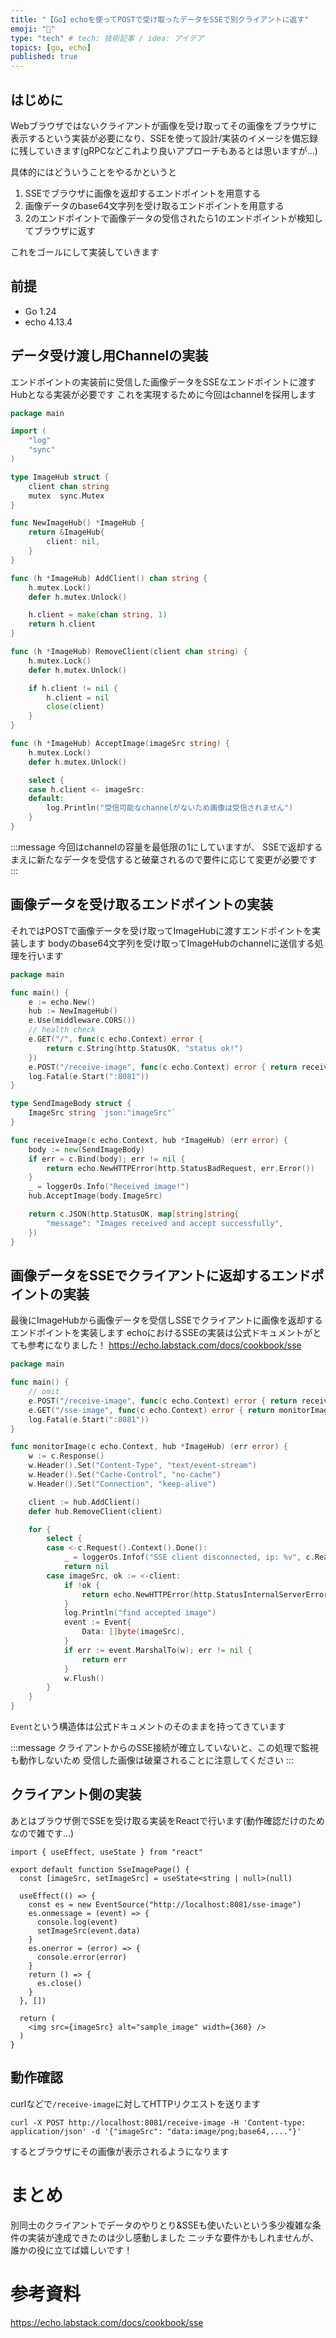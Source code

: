 ```yaml
---
title: "【Go】echoを使ってPOSTで受け取ったデータをSSEで別クライアントに返す"
emoji: "🦔"
type: "tech" # tech: 技術記事 / idea: アイデア
topics: [go, echo]
published: true
---
```



## はじめに

Webブラウザではないクライアントが画像を受け取ってその画像をブラウザに表示するという実装が必要になり、SSEを使って設計/実装のイメージを備忘録に残していきます(gRPCなどこれより良いアプローチもあるとは思いますが...)

具体的にはどういうことをやるかというと
1. SSEでブラウザに画像を返却するエンドポイントを用意する
2. 画像データのbase64文字列を受け取るエンドポイントを用意する
3. 2のエンドポイントで画像データの受信されたら1のエンドポイントが検知してブラウザに返す

これをゴールにして実装していきます

## 前提

- Go 1.24
- echo 4.13.4

## データ受け渡し用Channelの実装
エンドポイントの実装前に受信した画像データをSSEなエンドポイントに渡すHubとなる実装が必要です
これを実現するために今回はchannelを採用します

```go:image_hub.go
package main

import (
	"log"
	"sync"
)

type ImageHub struct {
	client chan string
	mutex  sync.Mutex
}

func NewImageHub() *ImageHub {
	return &ImageHub{
		client: nil,
	}
}

func (h *ImageHub) AddClient() chan string {
	h.mutex.Lock()
	defer h.mutex.Unlock()

	h.client = make(chan string, 1)
	return h.client
}

func (h *ImageHub) RemoveClient(client chan string) {
	h.mutex.Lock()
	defer h.mutex.Unlock()

	if h.client != nil {
		h.client = nil
		close(client)
	}
}

func (h *ImageHub) AcceptImage(imageSrc string) {
	h.mutex.Lock()
	defer h.mutex.Unlock()

	select {
	case h.client <- imageSrc:
	default:
		log.Println("受信可能なchannelがないため画像は受信されません")
	}
}
```
:::message
今回はchannelの容量を最低限の1にしていますが、
SSEで返却するまえに新たなデータを受信すると破棄されるので要件に応じて変更が必要です
:::

## 画像データを受け取るエンドポイントの実装
それではPOSTで画像データを受け取ってImageHubに渡すエンドポイントを実装します
bodyのbase64文字列を受け取ってImageHubのchannelに送信する処理を行います

```go:main.go
package main

func main() {
	e := echo.New()
	hub := NewImageHub()
	e.Use(middleware.CORS())
	// health check
	e.GET("/", func(c echo.Context) error {
		return c.String(http.StatusOK, "status ok!")
	})
	e.POST("/receive-image", func(c echo.Context) error { return receiveImage(c, hub) })
	log.Fatal(e.Start(":8081"))
}

type SendImageBody struct {
	ImageSrc string `json:"imageSrc"`
}

func receiveImage(c echo.Context, hub *ImageHub) (err error) {
	body := new(SendImageBody)
	if err = c.Bind(body); err != nil {
		return echo.NewHTTPError(http.StatusBadRequest, err.Error())
	}
	_ = loggerOs.Info("Received image!")
	hub.AcceptImage(body.ImageSrc)

	return c.JSON(http.StatusOK, map[string]string{
		"message": "Images received and accept successfully",
	})
}
```


## 画像データをSSEでクライアントに返却するエンドポイントの実装
最後にImageHubから画像データを受信しSSEでクライアントに画像を返却するエンドポイントを実装します
echoにおけるSSEの実装は公式ドキュメントがとても参考になりました！
https://echo.labstack.com/docs/cookbook/sse

```go:main.go
package main

func main() {
	// omit
	e.POST("/receive-image", func(c echo.Context) error { return receiveImage(c, hub) })
	e.GET("/sse-image", func(c echo.Context) error { return monitorImage(c, hub) })
	log.Fatal(e.Start(":8081"))
}

func monitorImage(c echo.Context, hub *ImageHub) (err error) {
	w := c.Response()
	w.Header().Set("Content-Type", "text/event-stream")
	w.Header().Set("Cache-Control", "no-cache")
	w.Header().Set("Connection", "keep-alive")

	client := hub.AddClient()
	defer hub.RemoveClient(client)

	for {
		select {
		case <-c.Request().Context().Done():
			_ = loggerOs.Infof("SSE client disconnected, ip: %v", c.RealIP())
			return nil
		case imageSrc, ok := <-client:
			if !ok {
				return echo.NewHTTPError(http.StatusInternalServerError, "client channel closed")
			}
			log.Println("find accepted image")
			event := Event{
				Data: []byte(imageSrc),
			}
			if err := event.MarshalTo(w); err != nil {
				return err
			}
			w.Flush()
		}
	}
}
```

`Event`という構造体は公式ドキュメントのそのままを持ってきています

:::message
クライアントからのSSE接続が確立していないと、この処理で監視も動作しないため
受信した画像は破棄されることに注意してください
:::


## クライアント側の実装

あとはブラウザ側でSSEを受け取る実装をReactで行います(動作確認だけのためなので雑です...)

```tsx
import { useEffect, useState } from "react"

export default function SseImagePage() {
  const [imageSrc, setImageSrc] = useState<string | null>(null)

  useEffect(() => {
    const es = new EventSource("http://localhost:8081/sse-image")
    es.onmessage = (event) => {
      console.log(event)
      setImageSrc(event.data)
    }
    es.onerror = (error) => {
      console.error(error)
    }
    return () => {
      es.close()
    }
  }, [])

  return (
    <img src={imageSrc} alt="sample_image" width={360} />
  )
}
```

## 動作確認

curlなどで`/receive-image`に対してHTTPリクエストを送ります
```shell
curl -X POST http://localhost:8081/receive-image -H 'Content-type: application/json' -d '{"imageSrc": "data:image/png;base64,...."}'
```
するとブラウザにその画像が表示されるようになります


# まとめ

別同士のクライアントでデータのやりとり&SSEも使いたいという多少複雑な条件の実装が達成できたのは少し感動しました
ニッチな要件かもしれませんが、誰かの役に立てば嬉しいです！

# 参考資料

https://echo.labstack.com/docs/cookbook/sse
